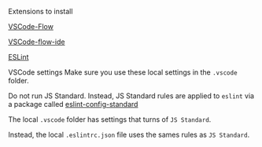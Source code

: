 Extensions to install

[VSCode-Flow](https://marketplace.visualstudio.com/items?itemName=rtorr.vscode-flow)

[VSCode-flow-ide](https://marketplace.visualstudio.com/items?itemName=gcazaciuc.vscode-flow-ide)

[ESLint](https://marketplace.visualstudio.com/items?itemName=dbaeumer.vscode-eslint)


VSCode settings
Make sure you use these local settings in the `.vscode` folder.

Do not run JS Standard. Instead, JS Standard rules are applied to `eslint` via a package called [eslint-config-standard](https://github.com/feross/eslint-config-standard)

The local `.vscode` folder has settings that turns of `JS Standard`.

Instead, the local `.eslintrc.json` file uses the sames rules as `JS Standard`.


